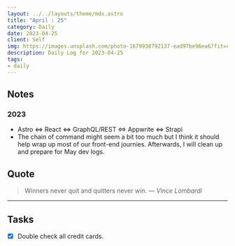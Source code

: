 ```yaml
---
layout: ../../layouts/theme/mdx.astro
title: "April : 25"
category: Daily
date: 2023-04-25
client: Self
img: https://images.unsplash.com/photo-1679938792137-ead97be96ea6?fit=crop&q=85&w=1400&h=700
description: Daily Log for 2023-04-25
tags:
- daily
---
```


## Notes

### 2023

- Astro <=> React <=> GraphQL/REST <=> Appwrite <=> Strapi
- The chain of command might seem a bit too much but I think it should help wrap up most of our front-end journies. Afterwards, I will clean up and prepare for May dev logs.

## Quote

> Winners never quit and quitters never win.
> — <cite>Vince Lombardi</cite>

---

## Tasks

- [X] Double check all credit cards.